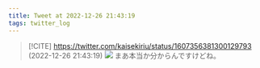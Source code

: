 ```yaml
---
title: Tweet at 2022-12-26 21:43:19
tags: twitter_log
---
```


> [!CITE] https://twitter.com/kaisekiriu/status/1607356381300129793 (2022-12-26 21:43:19)
> ![](https://twitter.com/kaisekiriu/status/1607356381300129793)
> まあ本当か分からんですけどね。
